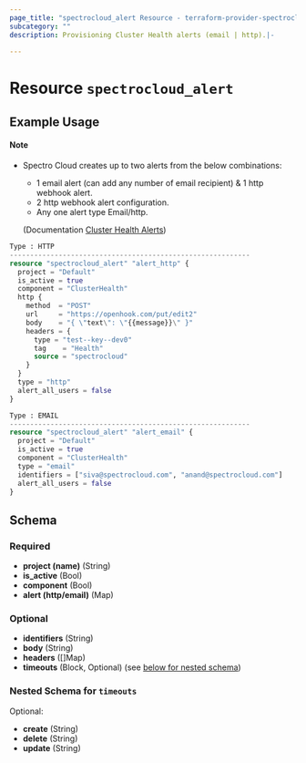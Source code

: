 ```yaml
---
page_title: "spectrocloud_alert Resource - terraform-provider-spectrocloud"
subcategory: ""
description: Provisioning Cluster Health alerts (email | http).|-
  
---
```


# Resource `spectrocloud_alert`



## Example Usage
#### Note
- Spectro Cloud creates up to two alerts from the below combinations:
    - 1 email alert (can add any number of email recipient) & 1 http webhook alert.
    - 2 http webhook alert configuration.
    - Any one alert type Email/http.

  (Documentation [Cluster Health Alerts](#https://docs.spectrocloud.com/clusters/cluster-management/health-alerts#overview))




```terraform
Type : HTTP
-----------------------------------------------------------
resource "spectrocloud_alert" "alert_http" {
  project = "Default"
  is_active = true
  component = "ClusterHealth"
  http {
    method  = "POST"
    url     = "https://openhook.com/put/edit2"
    body    = "{ \"text\": \"{{message}}\" }"
    headers = {
      type = "test--key--dev0"
      tag    = "Health"
      source = "spectrocloud"
    }
  }
  type = "http"
  alert_all_users = false
}

Type : EMAIL
-----------------------------------------------------------
resource "spectrocloud_alert" "alert_email" {
  project = "Default"
  is_active = true
  component = "ClusterHealth"
  type = "email"
  identifiers = ["siva@spectrocloud.com", "anand@spectrocloud.com"]
  alert_all_users = false
}
```

## Schema

### Required

- **project (name)** (String)
- **is_active** (Bool)
- **component** (Bool)
- **alert (http/email)** (Map)


### Optional

- **identifiers** (String)
- **body** (String)
- **headers** ([]Map)
- **timeouts** (Block, Optional) (see [below for nested schema](#nestedblock--timeouts))

<a id="nestedblock--timeouts"></a>
### Nested Schema for `timeouts`

Optional:

- **create** (String)
- **delete** (String)
- **update** (String)
